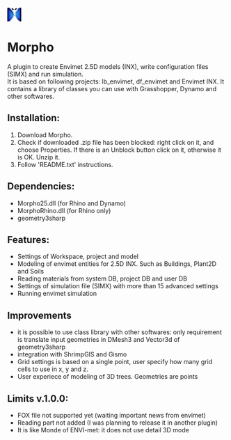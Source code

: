 ![Logo](https://github.com/AntonelloDN/Morpho/blob/master/logo/logo_morpho_32.png)
# Morpho
A plugin to create Envimet 2.5D models (INX), write configuration files (SIMX) and run simulation. <br>
It is based on following projects: lb_envimet, df_envimet and Envimet INX.
It contains a library of classes you can use with Grasshopper, Dynamo and other softwares.
## Installation:
1. Download Morpho.
2. Check if downloaded .zip file has been blocked: right click on it, and choose Properties. If there is an Unblock button click on it, otherwise it is OK. Unzip it.
3. Follow 'README.txt' instructions.
## Dependencies:
* Morpho25.dll (for Rhino and Dynamo)
* MorphoRhino.dll (for Rhino only)
* geometry3sharp
## Features:
* Settings of Workspace, project and model
* Modeling of envimet entities for 2.5D INX. Such as Buildings, Plant2D and Soils
* Reading materials from system DB, project DB and user DB
* Settings of simulation file (SIMX) with more than 15 advanced settings
* Running envimet simulation
## Improvements
* it is possible to use class library with other softwares: only requirement is translate input geometries in DMesh3 and Vector3d of geometry3sharp
* integration with ShrimpGIS and Gismo
* Grid settings is based on a single point, user specify how many grid cells to use in x, y and z.
* User experiece of modeling of 3D trees. Geometries are points
## Limits v.1.0.0:
* FOX file not supported yet (waiting important news from envimet)
* Reading part not added (I was planning to release it in another plugin)
* It is like Monde of ENVI-met: it does not use detail 3D mode
